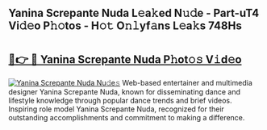 ## Yanina Screpante Nuda L𝚎a𝚔ed N𝚞𝚍e - Part-uT4 Vi𝚍𝚎o P𝚑𝚘tos - H𝚘𝚝 O𝚗𝚕yf𝚊ns L𝚎a𝚔s 748Hs

# <h2><a href="http://kfae0t.oniu.top/?m=Yanina+Screpante+Nuda">🔗👉 🔴 Yanina Screpante Nuda P𝚑ot𝚘𝚜 V𝚒d𝚎o</a></h2>

[![Yanina Screpante Nuda Nu𝚍e𝚜](https://i.imgur.com/0qMVB7G.gif)](http://kfae0t.oniu.top/?m=Yanina+Screpante+Nuda)
Web-based entertainer and multimedia designer Yanina Screpante Nuda, known for disseminating dance and lifestyle knowledge through popular dance trends and brief videos. Inspiring role model Yanina Screpante Nuda, recognized for their outstanding accomplishments and commitment to making a difference.  
